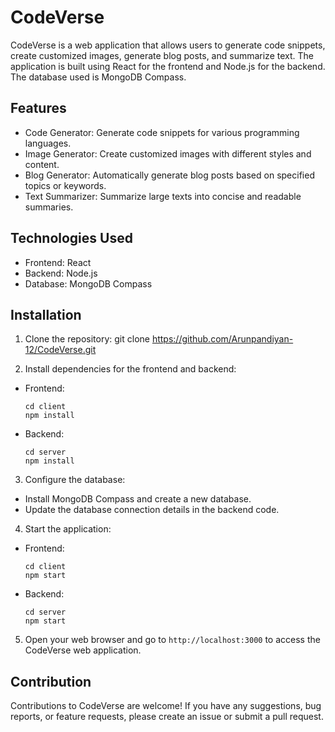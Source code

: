 # CodeVerse

CodeVerse is a web application that allows users to generate code snippets, create customized images, generate blog posts, and summarize text. The application is built using React for the frontend and Node.js for the backend. The database used is MongoDB Compass.

## Features

- Code Generator: Generate code snippets for various programming languages.
- Image Generator: Create customized images with different styles and content.
- Blog Generator: Automatically generate blog posts based on specified topics or keywords.
- Text Summarizer: Summarize large texts into concise and readable summaries.

## Technologies Used

- Frontend: React
- Backend: Node.js
- Database: MongoDB Compass

## Installation

1. Clone the repository:
git clone https://github.com/Arunpandiyan-12/CodeVerse.git



2. Install dependencies for the frontend and backend:
- Frontend:
  ```
  cd client
  npm install
  ```

- Backend:
  ```
  cd server
  npm install
  ```

3. Configure the database:
- Install MongoDB Compass and create a new database.
- Update the database connection details in the backend code.

4. Start the application:
- Frontend:
  ```
  cd client
  npm start
  ```

- Backend:
  ```
  cd server
  npm start
  ```

5. Open your web browser and go to `http://localhost:3000` to access the CodeVerse web application.

## Contribution

Contributions to CodeVerse are welcome! If you have any suggestions, bug reports, or feature requests, please create an issue or submit a pull request.

